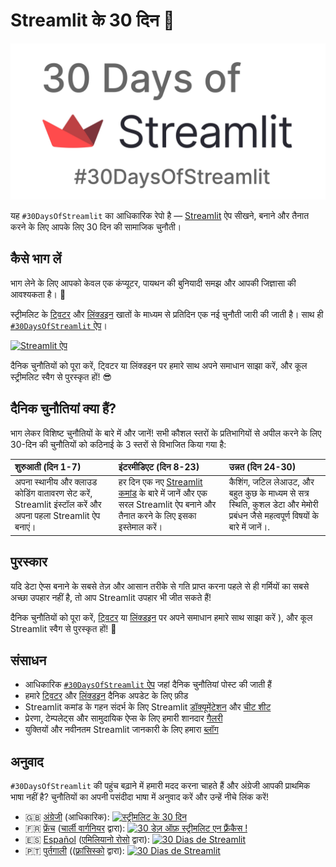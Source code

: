 # Streamlit के 30 दिन 🎈

<img src='3AF34648-C61D-47CE-9E56-C496C5A7C240.jpeg' height=250>

यह `#30DaysOfStreamlit` का आधिकारिक रेपो है — [Streamlit](https://streamlit.io) ऐप सीखने, बनाने और तैनात करने के लिए आपके लिए 30 दिन की सामाजिक चुनौती।

## कैसे भाग लें

भाग लेने के लिए आपको केवल एक कंप्यूटर, पायथन की बुनियादी समझ और आपकी जिज्ञासा की आवश्यकता है। 🧠

स्ट्रीमलिट के [ट्विटर](https://twitter.com/streamlit) और [लिंक्डइन](https://www.linkedin.com/company/streamlit/posts/?feedView=all) खातों के माध्यम से प्रतिदिन एक नई चुनौती जारी की जाती है। साथ ही [`#30DaysOfStreamlit` ऐप](https://30days-in-hindi.streamlit.app/)।

[![Streamlit ऐप](https://static.streamlit.io/badges/streamlit_badge_black_white.svg)](https://30days-in-hindi.streamlit.app/)

दैनिक चुनौतियों को पूरा करें, ट्विटर या लिंक्डइन पर हमारे साथ अपने समाधान साझा करें, और कूल स्ट्रीमलिट स्वैग से पुरस्कृत हों! 😎

## दैनिक चुनौतियां क्या हैं?

भाग लेकर विशिष्ट चुनौतियों के बारे में और जानें! सभी कौशल स्तरों के प्रतिभागियों से अपील करने के लिए 30-दिन की चुनौतियों को कठिनाई के 3 स्तरों से विभाजित किया गया है:

| शुरुआती (दिन 1-7) | इंटरमीडिएट (दिन 8-23) | उन्नत (दिन 24-30) |
| :---        |    :----   |          :--- |
| अपना स्थानीय और क्लाउड कोडिंग वातावरण सेट करें, Streamlit इंस्टॉल करें और अपना पहला Streamlit ऐप बनाएं।| हर दिन एक नए [Streamlit कमांड](https://docs.streamlit.io/library/api-reference) के बारे में जानें और एक सरल Streamlit ऐप बनाने और तैनात करने के लिए इसका इस्तेमाल करें। | कैशिंग, जटिल लेआउट, और बहुत कुछ के माध्यम से सत्र स्थिति, कुशल डेटा और मेमोरी प्रबंधन जैसे महत्वपूर्ण विषयों के बारे में जानें।.

## पुरस्कार

यदि डेटा ऐप्स बनाने के सबसे तेज़ और आसान तरीके से गति प्राप्त करना पहले से ही गर्मियों का सबसे अच्छा उपहार नहीं है, तो आप Streamlit उपहार भी जीत सकते हैं!

दैनिक चुनौतियों को पूरा करें, [ट्विटर](https://twitter.com/streamlit) या [लिंक्डइन](https://www.linkedin.com/company/streamlit/posts/?feedView=all) पर अपने समाधान हमारे साथ साझा करें ), और कूल Streamlit स्वैग से पुरस्कृत हों! 🎁

## संसाधन

- आधिकारिक [`#30DaysOfStreamlit` ऐप](https://share.streamlit.io/streamlit/30days/) जहां दैनिक चुनौतियां पोस्ट की जाती हैं
- हमारे [ट्विटर](https://twitter.com/streamlit) और [लिंक्डइन](https://www.linkedin.com/company/streamlit/posts/?feedView=all) दैनिक अपडेट के लिए फ़ीड
- Streamlit कमांड के गहन संदर्भ के लिए Streamlit [डॉक्यूमेंटेशन](https://docs.streamlit.io/) और [चीट शीट](https://docs.streamlit.io/library/cheatsheet)
- प्रेरणा, टेम्पलेट्स और सामुदायिक ऐप्स के लिए हमारी शानदार [गैलरी](https://streamlit.io/gallery)
- युक्तियों और नवीनतम Streamlit जानकारी के लिए हमारा [ब्लॉग](https://blog.streamlit.io/how-to-master-streamlit-for-data-science/)

## अनुवाद

`#30DaysOfStreamlit` की पहुंच बढ़ाने में हमारी मदद करना चाहते हैं और अंग्रेजी आपकी प्राथमिक भाषा नहीं है? चुनौतियों का अपनी पसंदीदा भाषा में अनुवाद करें और उन्हें नीचे लिंक करें!

- 🇬🇧 [अंग्रेजी](https://github.com/streamlit/30days) (आधिकारिक): [![स्ट्रीमलिट के 30 दिन](https://static.streamlit.io/badges/streamlit_badge_black_white.svg)]( https://30days.streamlit.app)
- 🇫🇷 [फ्रेंच](https://github.com/streamlit/30days-French) ([चार्ली वार्गनियर](https://github.com/charlyWargnier/) द्वारा): [![30 डेज़ ऑफ़ स्ट्रीमलिट एन फ़्रैंकैस !](https://static.streamlit.io/badges/streamlit_badge_black_white.svg)](https://30days-in-french.streamlit.app/)
- 🇪🇸 [Español](https://github.com/streamlit/30days-spanish/) ([एमिलियानो रोसो](https://github.com/arraydude) द्वारा): [![30 Dias de Streamlit]( https://static.streamlit.io/badges/streamlit_badge_black_white.svg)](https://30days-in-spanish.streamlit.app/)
- 🇵🇹 [पुर्तगाली](https://github.com/franciscoed/30days) (([फ़्रांसिस्को](https://github.com/franciscoed) द्वारा): [![30 Dias de Streamlit](https://static.streamlit.io/badges/streamlit_badge_black_white.svg)](https://30dias.streamlit.app/)

